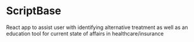 # ScriptBase
React app to assist user with identifying alternative treatment as well as an education tool for current state of affairs in healthcare/insurance
